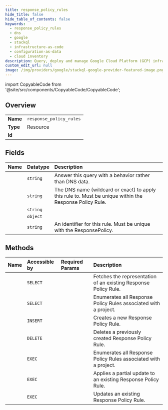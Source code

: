 ```yaml
---
title: response_policy_rules
hide_title: false
hide_table_of_contents: false
keywords:
  - response_policy_rules
  - dns
  - google    
  - stackql
  - infrastructure-as-code
  - configuration-as-data
  - cloud inventory
description: Query, deploy and manage Google Cloud Platform (GCP) infrastructure and resources using SQL
custom_edit_url: null
image: /img/providers/google/stackql-google-provider-featured-image.png
---
```


import CopyableCode from '@site/src/components/CopyableCode/CopyableCode';




## Overview
<table><tbody>
<tr><td><b>Name</b></td><td><code>response_policy_rules</code></td></tr>
<tr><td><b>Type</b></td><td>Resource</td></tr>
<tr><td><b>Id</b></td><td><CopyableCode code="google.dns.response_policy_rules" /></td></tr>
</tbody></table>

## Fields
| Name | Datatype | Description |
|:-----|:---------|:------------|
| <CopyableCode code="behavior" /> | `string` | Answer this query with a behavior rather than DNS data. |
| <CopyableCode code="dnsName" /> | `string` | The DNS name (wildcard or exact) to apply this rule to. Must be unique within the Response Policy Rule. |
| <CopyableCode code="kind" /> | `string` |  |
| <CopyableCode code="localData" /> | `object` |  |
| <CopyableCode code="ruleName" /> | `string` | An identifier for this rule. Must be unique with the ResponsePolicy. |
## Methods
| Name | Accessible by | Required Params | Description |
|:-----|:--------------|:----------------|:------------|
| <CopyableCode code="get" /> | `SELECT` | <CopyableCode code="project, responsePolicy, responsePolicyRule" /> | Fetches the representation of an existing Response Policy Rule. |
| <CopyableCode code="list" /> | `SELECT` | <CopyableCode code="project, responsePolicy" /> | Enumerates all Response Policy Rules associated with a project. |
| <CopyableCode code="create" /> | `INSERT` | <CopyableCode code="project, responsePolicy" /> | Creates a new Response Policy Rule. |
| <CopyableCode code="delete" /> | `DELETE` | <CopyableCode code="project, responsePolicy, responsePolicyRule" /> | Deletes a previously created Response Policy Rule. |
| <CopyableCode code="_list" /> | `EXEC` | <CopyableCode code="project, responsePolicy" /> | Enumerates all Response Policy Rules associated with a project. |
| <CopyableCode code="patch" /> | `EXEC` | <CopyableCode code="project, responsePolicy, responsePolicyRule" /> | Applies a partial update to an existing Response Policy Rule. |
| <CopyableCode code="update" /> | `EXEC` | <CopyableCode code="project, responsePolicy, responsePolicyRule" /> | Updates an existing Response Policy Rule. |

